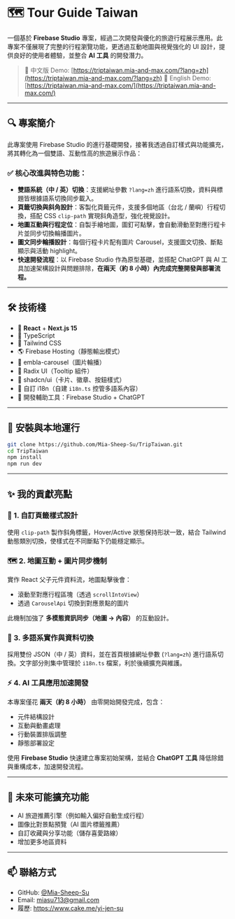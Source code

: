 # 🗺️ Tour Guide Taiwan

一個基於 **Firebase Studio** 專案，經過二次開發與優化的旅遊行程展示應用。此專案不僅展現了完整的行程瀏覽功能，更透過互動地圖與視覺強化的 UI 設計，提供良好的使用者體驗，並整合 **AI 工具** 的開發潛力。

> 🔗 中文版 Demo: [https://triptaiwan.mia-and-max.com/?lang=zh](https://triptaiwan.mia-and-max.com/?lang=zh)
> 🔗 English Demo: [https://triptaiwan.mia-and-max.com/](https://triptaiwan.mia-and-max.com/)

---

## 🔍 專案簡介

此專案使用 Firebase Studio 的進行基礎開發，接著我透過自訂樣式與功能擴充，將其轉化為一個雙語、互動性高的旅遊展示作品：

### ✅ 核心改進與特色功能：

* **雙語系統（中 / 英）切換**：支援網址參數 `?lang=zh` 進行語系切換，資料與標題皆根據語系切換同步載入。
* **頁籤切換與斜角設計**：客製化頁籤元件，支援多個地區（台北 / 蘭嶼）行程切換，搭配 CSS `clip-path` 實現斜角造型，強化視覺設計。
* **地圖互動與行程定位**：自製手繪地圖，圖釘可點擊，會自動滑動至對應行程卡片並同步切換輪播圖片。
* **圖文同步輪播設計**：每個行程卡片配有圖片 Carousel，支援圖文切換、斷點顯示與活動 highlight。
* **快速開發流程**：以 Firebase Studio 作為原型基礎，並搭配 ChatGPT 與 AI 工具加速架構設計與問題排除，**在兩天（約 8 小時）內完成完整開發與部署流程。**

---

 ## 🛠 技術棧

* 🔷 **React** + **Next.js 15**
* 🧠 TypeScript
* 🎨 Tailwind CSS
* 🌎 Firebase Hosting（靜態輸出模式）
* 🧩 embla-carousel（圖片輪播）
* 🧩 Radix UI（Tooltip 組件）
* 🧩 shadcn/ui（卡片、徽章、按鈕樣式）
* 🛟 自訂 i18n（自建 `i18n.ts` 控管多語系內容）
* 🔧 開發輔助工具：Firebase Studio + ChatGPT

---

## 🚀 安裝與本地運行

```bash
git clone https://github.com/Mia-Sheep-Su/TripTaiwan.git
cd TripTaiwan
npm install
npm run dev
```

---

## ✨ 我的貢獻亮點

### 🎨 1. 自訂頁籤樣式設計

使用 `clip-path` 製作斜角標籤，Hover/Active 狀態保持形狀一致，結合 Tailwind 動態類別切換，使樣式在不同斷點下仍能穩定顯示。

### 🗺 2. 地圖互動 + 圖片同步機制

實作 React 父子元件資料流，地圖點擊後會：

* 滾動至對應行程區塊（透過 `scrollIntoView`）
* 透過 `CarouselApi` 切換到對應景點的圖片

此機制加強了 **多模態資訊同步（地圖 → 內容）** 的互動設計。

### 🔄 3. 多語系實作與資料切換

採用雙份 JSON（中 / 英）資料，並在首頁根據網址參數 (`?lang=zh`) 進行語系切換。文字部分則集中管理於 `i18n.ts` 檔案，利於後續擴充與維護。

### ⚡ 4. AI 工具應用加速開發

本專案僅花 **兩天（約 8 小時）** 由零開始開發完成，包含：

* 元件結構設計
* 互動與動畫處理
* 行動裝置排版調整
* 靜態部署設定

使用 **Firebase Studio** 快速建立專案初始架構，並結合 **ChatGPT 工具** 降低除錯與重構成本，加速開發流程。

---

## 🔮 未來可能擴充功能

* AI 旅遊推薦引擎（例如輸入偏好自動生成行程）
* 圖像比對景點預覽（AI 圖片標籤推薦）
* 自訂收藏與分享功能（儲存喜愛路線）
* 增加更多地區資料

---

## 📫 聯絡方式

* GitHub: [@Mia-Sheep-Su](https://github.com/Mia-Sheep-Su)
* Email: miasu713@gmail.com
* 履歷: https://www.cake.me/yi-jen-su
